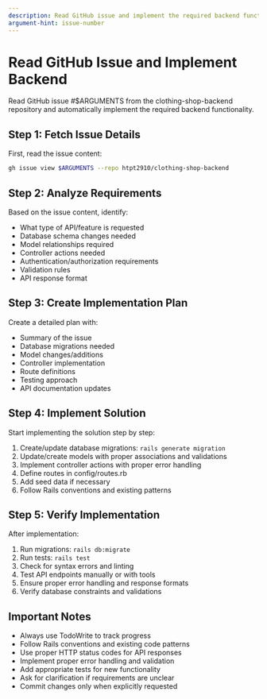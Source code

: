 ```yaml
---
description: Read GitHub issue and implement the required backend functionality
argument-hint: issue-number
---
```


# Read GitHub Issue and Implement Backend

Read GitHub issue #$ARGUMENTS from the clothing-shop-backend repository and automatically implement the required backend functionality.

## Step 1: Fetch Issue Details
First, read the issue content:
```bash
gh issue view $ARGUMENTS --repo htpt2910/clothing-shop-backend
```

## Step 2: Analyze Requirements
Based on the issue content, identify:
- What type of API/feature is requested
- Database schema changes needed
- Model relationships required
- Controller actions needed
- Authentication/authorization requirements
- Validation rules
- API response format

## Step 3: Create Implementation Plan
Create a detailed plan with:
- Summary of the issue
- Database migrations needed
- Model changes/additions
- Controller implementation
- Route definitions
- Testing approach
- API documentation updates

## Step 4: Implement Solution
Start implementing the solution step by step:
1. Create/update database migrations: `rails generate migration`
2. Update/create models with proper associations and validations
3. Implement controller actions with proper error handling
4. Define routes in config/routes.rb
5. Add seed data if necessary
6. Follow Rails conventions and existing patterns

## Step 5: Verify Implementation
After implementation:
1. Run migrations: `rails db:migrate`
2. Run tests: `rails test`
3. Check for syntax errors and linting
4. Test API endpoints manually or with tools
5. Ensure proper error handling and response formats
6. Verify database constraints and validations

## Important Notes
- Always use TodoWrite to track progress
- Follow Rails conventions and existing code patterns
- Use proper HTTP status codes for API responses
- Implement proper error handling and validation
- Add appropriate tests for new functionality
- Ask for clarification if requirements are unclear
- Commit changes only when explicitly requested